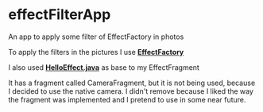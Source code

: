# effectFilterApp
An app to apply some filter of EffectFactory in photos

To apply the filters in the pictures I use [**EffectFactory**](https://developer.android.com/reference/android/media/effect/EffectFactory.html)

I also used [**HelloEffect.java**](https://android.googlesource.com/platform/development/+/master/samples/HelloEffects/src/com/example/android/mediafx/HelloEffects.java) as base to my EffectFragment

It has a fragment called CameraFragment, but it is not being used, because I decided to use the native camera. I didn't remove because I liked the way the fragment was implemented and I pretend to use in some near future.
